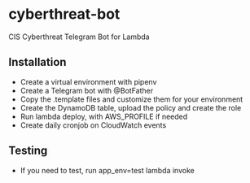 # cyberthreat-bot
CIS Cyberthreat Telegram Bot for Lambda

## Installation

- Create a virtual environment with pipenv
- Create a Telegram bot with @BotFather
- Copy the .template files and customize them for your environment
- Create the DynamoDB table, upload the policy and create the role
- Run lambda deploy, with AWS_PROFILE if needed
- Create daily cronjob on CloudWatch events

## Testing

- If you need to test, run app_env=test lambda invoke
